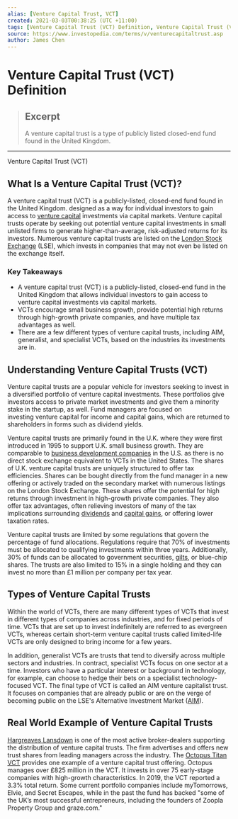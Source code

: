 ```yaml
---
alias: [Venture Capital Trust, VCT]
created: 2021-03-03T00:38:25 (UTC +11:00)
tags: [Venture Capital Trust (VCT) Definition, Venture Capital Trust (VCT)]
source: https://www.investopedia.com/terms/v/venturecapitaltrust.asp
author: James Chen
---
```


# Venture Capital Trust (VCT) Definition

> ## Excerpt
> A venture capital trust is a type of publicly listed closed-end fund found in the United Kingdom.

---

Venture Capital Trust (VCT)
## What Is a Venture Capital Trust (VCT)?

A venture capital trust (VCT) is a publicly-listed, closed-end fund found in the United Kingdom. designed as a way for individual investors to gain access to [venture capital](https://www.investopedia.com/terms/v/venturecapital.asp) investments via capital markets. Venture capital trusts operate by seeking out potential venture capital investments in small unlisted firms to generate higher-than-average, risk-adjusted returns for its investors. Numerous venture capital trusts are listed on the [London Stock Exchange](https://www.investopedia.com/terms/l/lse.asp) (LSE), which invests in companies that may not even be listed on the exchange itself.

### Key Takeaways

-   A venture capital trust (VCT) is a publicly-listed, closed-end fund in the United Kingdom that allows individual investors to gain access to venture capital investments via capital markets.
-   VCTs encourage small business growth, provide potential high returns through high-growth private companies, and have multiple tax advantages as well.
-   There are a few different types of venture capital trusts, including AIM, generalist, and specialist VCTs, based on the industries its investments are in.

## Understanding Venture Capital Trusts (VCT)

Venture capital trusts are a popular vehicle for investors seeking to invest in a diversified portfolio of venture capital investments. These portfolios give investors access to private market investments and give them a minority stake in the startup, as well. Fund managers are focused on investing venture capital for income and capital gains, which are returned to shareholders in forms such as dividend yields.

Venture capital trusts are primarily found in the U.K. where they were first introduced in 1995 to support U.K. small business growth. They are comparable to [business development companies](https://www.investopedia.com/terms/b/bdc.asp) in the U.S. as there is no direct stock exchange equivalent to VCTs in the United States. The shares of U.K. venture capital trusts are uniquely structured to offer tax efficiencies. Shares can be bought directly from the fund manager in a new offering or actively traded on the secondary market with numerous listings on the London Stock Exchange. These shares offer the potential for high returns through investment in high-growth private companies. They also offer tax advantages, often relieving investors of many of the tax implications surrounding [dividends](https://www.investopedia.com/terms/d/dividend.asp) and [capital gains](https://www.investopedia.com/terms/c/capitalgain.asp), or offering lower taxation rates.

Venture capital trusts are limited by some regulations that govern the percentage of fund allocations. Regulations require that 70% of investments must be allocated to qualifying investments within three years. Additionally, 30% of funds can be allocated to government securities, [gilts](https://www.investopedia.com/terms/g/gilts.asp), or blue-chip shares. The trusts are also limited to 15% in a single holding and they can invest no more than £1 million per company per tax year.

## Types of Venture Capital Trusts

Within the world of VCTs, there are many different types of VCTs that invest in different types of companies across industries, and for fixed periods of time. VCTs that are set up to invest indefinitely are referred to as evergreen VCTs, whereas certain short-term venture capital trusts called limited-life VCTs are only designed to bring income for a few years.

In addition, generalist VCTs are trusts that tend to diversify across multiple sectors and industries. In contract, specialist VCTs focus on one sector at a time. Investors who have a particular interest or background in technology, for example, can choose to hedge their bets on a specialist technology-focused VCT. The final type of VCT is called an AIM venture capitalist trust. It focuses on companies that are already public or are on the verge of becoming public on the LSE's Alternative Investment Market ([AIM](https://www.investopedia.com/terms/a/alternative-investment-market.asp)).

## Real World Example of Venture Capital Trusts

[Hargreaves Lansdown](http://www.hl.co.uk/investment-services/venture-capital-trusts#current-offers) is one of the most active broker-dealers supporting the distribution of venture capital trusts. The firm advertises and offers new trust shares from leading managers across the industry. The [Octopus Titan VCT](https://octopusinvestments.com/investor/our-products/venture-capital-trusts/octopus-titan-vct/) provides one example of a venture capital trust offering. Octopus manages over £825 million in the VCT. It invests in over 75 early-stage companies with high-growth characteristics. In 2019, the VCT reported a 3.3% total return. Some current portfolio companies include myTomorrows, Elvie, and Secret Escapes, while in the past the fund has backed "some of the UK’s most successful entrepreneurs, including the founders of Zoopla Property Group and graze.com."

